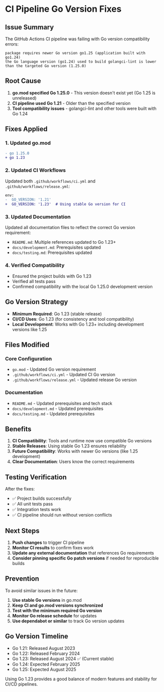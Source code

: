 # CI Pipeline Go Version Fixes

## Issue Summary

The GitHub Actions CI pipeline was failing with Go version compatibility errors:

```
package requires newer Go version go1.25 (application built with go1.24)
the Go language version (go1.24) used to build golangci-lint is lower than the targeted Go version (1.25.0)
```

## Root Cause

1. **go.mod specified Go 1.25.0** - This version doesn't exist yet (Go 1.25 is unreleased)
2. **CI pipeline used Go 1.21** - Older than the specified version
3. **Tool compatibility issues** - golangci-lint and other tools were built with Go 1.24

## Fixes Applied

### 1. Updated go.mod
```diff
- go 1.25.0
+ go 1.23
```

### 2. Updated CI Workflows
Updated both `.github/workflows/ci.yml` and `.github/workflows/release.yml`:

```diff
env:
-  GO_VERSION: '1.21'
+  GO_VERSION: '1.23'  # Using stable Go version for CI
```

### 3. Updated Documentation
Updated all documentation files to reflect the correct Go version requirement:

- `README.md`: Multiple references updated to Go 1.23+
- `docs/development.md`: Prerequisites updated
- `docs/testing.md`: Prerequisites updated

### 4. Verified Compatibility
- Ensured the project builds with Go 1.23
- Verified all tests pass
- Confirmed compatibility with the local Go 1.25.0 development version

## Go Version Strategy

- **Minimum Required**: Go 1.23 (stable release)
- **CI/CD Uses**: Go 1.23 (for consistency and tool compatibility)
- **Local Development**: Works with Go 1.23+ including development versions like 1.25

## Files Modified

### Core Configuration
- `go.mod` - Updated Go version requirement
- `.github/workflows/ci.yml` - Updated CI Go version
- `.github/workflows/release.yml` - Updated release Go version

### Documentation
- `README.md` - Updated prerequisites and tech stack
- `docs/development.md` - Updated prerequisites
- `docs/testing.md` - Updated prerequisites

## Benefits

1. **CI Compatibility**: Tools and runtime now use compatible Go versions
2. **Stable Releases**: Using stable Go 1.23 ensures reliability
3. **Future Compatibility**: Works with newer Go versions (like 1.25 development)
4. **Clear Documentation**: Users know the correct requirements

## Testing Verification

After the fixes:
- ✅ Project builds successfully
- ✅ All unit tests pass
- ✅ Integration tests work
- ✅ CI pipeline should run without version conflicts

## Next Steps

1. **Push changes** to trigger CI pipeline
2. **Monitor CI results** to confirm fixes work
3. **Update any external documentation** that references Go requirements
4. **Consider pinning specific Go patch versions** if needed for reproducible builds

## Prevention

To avoid similar issues in the future:

1. **Use stable Go versions** in go.mod
2. **Keep CI and go.mod versions synchronized**
3. **Test with the minimum required Go version**
4. **Monitor Go release schedule** for updates
5. **Use dependabot or similar** to track Go version updates

## Go Version Timeline

- Go 1.21: Released August 2023
- Go 1.22: Released February 2024  
- Go 1.23: Released August 2024 ✅ (Current stable)
- Go 1.24: Expected February 2025
- Go 1.25: Expected August 2025

Using Go 1.23 provides a good balance of modern features and stability for CI/CD pipelines.
